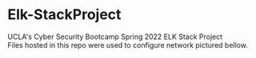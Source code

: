 # Elk-StackProject
UCLA's Cyber Security Bootcamp Spring 2022 ELK Stack Project
<br>Files hosted in this repo were used to configure network pictured bellow.
